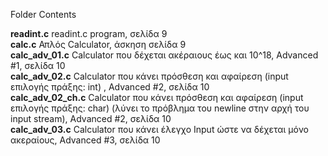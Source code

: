 Folder Contents

<b>readint.c</b> readint.c program, σελίδα 9<br>
<b>calc.c</b> Απλός Calculator, άσκηση σελίδα 9<br>
<b>calc_adv_01.c</b> Calculator που δέχεται ακέραιους έως και 10^18, Advanced \#1, σελίδα 10<br>
<b>calc_adv_02.c</b> Calculator που κάνει πρόσθεση και αφαίρεση (input επιλογής πράξης: int) , Advanced \#2, σελίδα 10<br>
<b>calc_adv_02_ch.c</b> Calculator που κάνει πρόσθεση και αφαίρεση (input επιλογής πράξης: char) (λύνει το πρόβλημα του newline στην αρχή του input stream), Advanced \#2, σελίδα 10<br>
<b>calc_adv_03.c</b> Calculator που κάνει έλεγχο Input ώστε να δέχεται μόνο ακεραίους, Advanced \#3, σελίδα 10<br>
